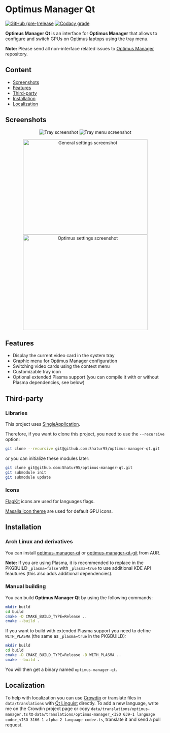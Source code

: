 # Optimus Manager Qt

[![GitHub (pre-)release](https://img.shields.io/github/release/Shatur95/optimus-manager-qt/all.svg)](https://github.com/Shatur95/optimus-manager-qt/releases)
[![Codacy grade](https://img.shields.io/codacy/grade/5cd6782b094743eaa6fe35bc20650914.svg)](https://app.codacy.com/project/Shatur95/optimus-manager-qt/dashboard)

**Optimus Manager Qt** is an interface for **Optimus Manager** that allows to configure and switch GPUs on Optimus laptops using the tray menu.

**Note:** Please send all non-interface related issues to [Optimus Manager](https://github.com/Askannz/optimus-manager) repository.

## Content

-   [Screenshots](#screenshots)
-   [Features](#features)
-   [Third-party](#third-party)
-   [Installation](#installation)
-   [Localization](#localization)

## Screenshots

<p align="center">
  <img src="https://raw.githubusercontent.com/Shatur95/optimus-manager-qt/master/screenshots/tray.png" alt="Tray screenshot"/>
  <img src="https://raw.githubusercontent.com/Shatur95/optimus-manager-qt/master/screenshots/tray-menu.png" alt="Tray menu screenshot"/>
</p>
<p align="center">
  <img src="https://raw.githubusercontent.com/Shatur95/optimus-manager-qt/master/screenshots/settings-general.png" width="392px" height="300px" alt="General settings screenshot"/>
  <img src="https://raw.githubusercontent.com/Shatur95/optimus-manager-qt/master/screenshots/settings-optimus.png" width="392px" height="300px" alt="Optimus settings screenshot"/>
</p>

## Features

-   Display the current video card in the system tray
-   Graphic menu for Optimus Manager configuration
-   Switching video cards using the context menu
-   Customizable tray icon
-   Optional extended Plasma support (you can compile it with or without Plasma dependencies, see below)

## Third-party

### Libraries

This project uses [SingleApplication](https://github.com/itay-grudev/SingleApplication).

Therefore, if you want to clone this project, you need to use the `--recursive` option:

```bash
git clone --recursive git@github.com:Shatur95/optimus-manager-qt.git
```

or you can initialize these modules later:

```bash
git clone git@github.com:Shatur95/optimus-manager-qt.git
git submodule init
git submodule update
```

### Icons

[FlagKit](https://github.com/madebybowtie/FlagKit "Beautiful flag icons for usage in apps and on the web") icons are used for languages flags.

[Masalla icon theme](https://github.com/masalla-art/masalla-icon-theme "Icon theme for UNIX-like OS") are used for default GPU icons.

## Installation

### Arch Linux and derivatives

You can install [optimus-manager-qt](https://aur.archlinux.org/packages/optimus-manager-qt) or [optimus-manager-qt-git](https://aur.archlinux.org/packages/optimus-manager-qt-git) from AUR.

**Note:** If you are using Plasma, it is recommended to replace in the PKGBUILD `_plasma=false` with `_plasma=true` to use additional KDE API feautures (this also adds additional dependencies).

### Manual building

You can build **Optimus Manager Qt** by using the following commands:

```bash
mkdir build
cd build
cmake -D CMAKE_BUILD_TYPE=Release ..
cmake --build .
```

If you want to build with extended Plasma support you need to define `WITH_PLASMA` (the same as `_plasma=true` in the PKGBUILD):

```bash
mkdir build
cd build
cmake -D CMAKE_BUILD_TYPE=Release -D WITH_PLASMA ..
cmake --build .
```

You will then get a binary named `optimus-manager-qt`.

## Localization

To help with localization you can use [Crowdin](https://crowdin.com/project/optimus-manager-qt) or translate files in `data/translations` with [Qt Linguist](https://doc.qt.io/Qt-5/linguist-translators.html) directly. To add a new language, write me on the Crowdin project page or copy `data/translations/optimus-manager.ts` to `data/translations/optimus-manager_<ISO 639-1 language code>_<ISO 3166-1 alpha-2 language code>.ts`, translate it and send a pull request.
